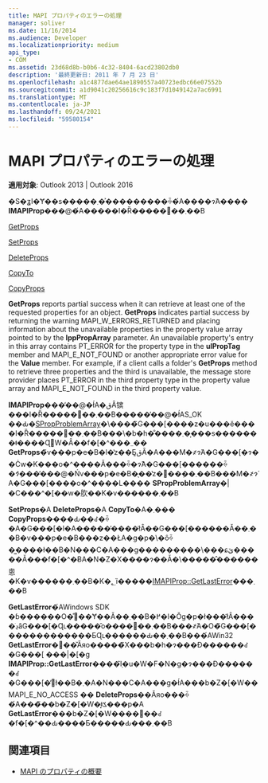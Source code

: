 ```yaml
---
title: MAPI プロパティのエラーの処理
manager: soliver
ms.date: 11/16/2014
ms.audience: Developer
ms.localizationpriority: medium
api_type:
- COM
ms.assetid: 23d68d8b-b0b6-4c32-8404-6acd23802db0
description: '最終更新日: 2011 年 7 月 23 日'
ms.openlocfilehash: a1c4877dae64ae1890557a40723edbc66e07552b
ms.sourcegitcommit: a1d9041c20256616c9c183f7d1049142a7ac6991
ms.translationtype: MT
ms.contentlocale: ja-JP
ms.lasthandoff: 09/24/2021
ms.locfileid: "59580154"
---
```

# <a name="handling-mapi-property-errors"></a>MAPI プロパティのエラーの処理

**適用対象**: Outlook 2013 | Outlook 2016 
  
�S�ʓI�Ɏ��s�����܂��͐��������ꍇ�́A����ɂ́A���� **IMAPIProp**���@�́A�����I�Ȑ�����񍐂��܂��B 
  
[GetProps](imapiprop-getprops.md)
  
[SetProps](imapiprop-setprops.md)
  
[DeleteProps](imapiprop-deleteprops.md)
  
[CopyTo](imapiprop-copyto.md)
  
[CopyProps](imapiprop-copyprops.md)
  
**GetProps** reports partial success when it can retrieve at least one of the requested properties for an object. **GetProps** indicates partial success by returning the warning MAPI_W_ERRORS_RETURNED and placing information about the unavailable properties in the property value array pointed to by the **lppPropArray** parameter. An unavailable property's entry in this array contains PT_ERROR for the property type in the **ulPropTag** member and MAPI_E_NOT_FOUND or another appropriate error value for the **Value** member. For example, if a client calls a folder's **GetProps** method to retrieve three properties and the third is unavailable, the message store provider places PT_ERROR in the third property type in the property value array and MAPI_E_NOT_FOUND in the third property value. 
  
**IMAPIProp**���̕��@�ł́A�قȂ镔���I�Ȑ�����񍐂��܂��B�����̕��@�ł́AS_OK ��Ԃ�[SPropProblemArray](spropproblemarray.md)�\����̃G���[����z�u���ĕ����I�Ȑ�����񍐂��܂��B���\�b�h�̐����܂��͎��s�������ǂ����Ɋ֌W�Ȃ��f�[�^���܂܂�� **GetProps**�̃v���p�e�B�l�̔z��Ƃ͈قȂ�A���M�҂ɂ́A�G���[�ɂ��Ċw�K���o�^����Ă���ꍇ�ɂ̂݁A�G���[������ꍇ�ɂ݂̂����̕��@�Ńv���p�e�B�̖��̔z�񂪑��݂��܂��B���M�҂ɂ́A�G���[����o�^����L���� **SPropProblemArray**�|�C���^�[��w�肷��K�v������܂��B 
  
**SetProps**�A **DeleteProps**�A **CopyTo**�A�܂��� **CopyProps**����Ԃ��ꂽ�ꍇ�A�G���[�l�A�����̕����ł͂Ȃ��G���[������Ă��܂��B�v���p�e�B���z��ŁA�g�p�\�ȏꍇ�͖����ł��B�N���C�A���g���������\���ɕێ�����Ă���f�[�^�ɃA�N�Z�X����ɂ��Ă�\�����̂������悤�K�v������܂��B�K�؂ȉ�����[IMAPIProp::GetLastError](imapiprop-getlasterror.md)���܂��B 
  
**GetLastError**�́AWindows SDK �ɓ������O�̊֐��Ɏ��Ă��܂��B�߂�l�Ŏg�p�ł���ł͂Ȃ����ڍׂȃG���[�Ɋւ�����̑o����񋟂��܂��B���҂́A�O�̃G���[�������������ƂɊւ������Ԃ��܂��B���́AWin32 **GetLastError**�֐��̌Ăяo�����̃X���b�h�ɂ���Đ������ꂽ�G���[ ���|�[�g **IMAPIProp::GetLastError**����݂̃I�u�W�F�N�g�ɂ���Đ������ꂽ�G���[�̕񍐂ł��B�܂�A�N���C�A���g�ł́A���b�Z�[�W�� MAPI_E_NO_ACCESS �� **DeleteProps**��Ăяo���ꍇ�́A���̃��b�Z�[�W�͓ǂݎ���p�A **GetLastError**���b�Z�[�W����񋟂��ꂽ�f�[�^��Ԃ����Ƃ�����Ԃ���܂��B 
  
## <a name="see-also"></a>関連項目

- [MAPI のプロパティの概要](mapi-property-overview.md)

